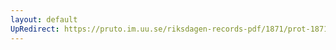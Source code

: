 ```yaml
---
layout: default
UpRedirect: https://pruto.im.uu.se/riksdagen-records-pdf/1871/prot-1871-urtima-fk--916/prot-1871-urtima-fk--916_002.pdf
---
```


